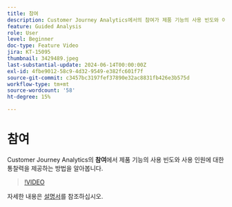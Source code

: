 ```yaml
---
title: 참여
description: Customer Journey Analytics에서의 참여가 제품 기능의 사용 빈도와 이를 사용하는 사람 수에 대한 통찰력을 제공하는 방법에 대해 알아봅니다.
feature: Guided Analysis
role: User
level: Beginner
doc-type: Feature Video
jira: KT-15095
thumbnail: 3429489.jpeg
last-substantial-update: 2024-06-14T00:00:00Z
exl-id: 4fbe9012-58c9-4d32-9549-e382fc601f7f
source-git-commit: c3457bc3197fef37890e32ac8831fb426e3b575d
workflow-type: tm+mt
source-wordcount: '58'
ht-degree: 15%

---
```


# 참여

Customer Journey Analytics의 **참여**&#x200B;에서 제품 기능의 사용 빈도와 사용 인원에 대한 통찰력을 제공하는 방법을 알아봅니다.

>[!VIDEO](https://video.tv.adobe.com/v/3447474?captions=kor)

자세한 내용은 [설명서](https://experienceleague.adobe.com/ko/docs/analytics-platform/using/guided-analysis/feature-matrix/engagement)를 참조하십시오.
